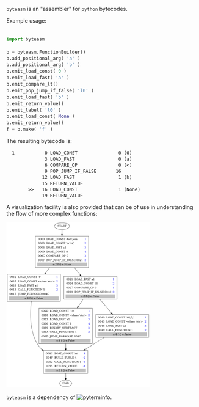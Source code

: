`byteasm` is an "assembler" for `python` bytecodes.

Example usage:

```python

import byteasm

b = byteasm.FunctionBuilder()
b.add_positional_arg( 'a' )
b.add_positional_arg( 'b' )
b.emit_load_const( 0 )
b.emit_load_fast( 'a' )
b.emit_compare_lt()
b.emit_pop_jump_if_false( 'l0' )
b.emit_load_fast( 'b' )
b.emit_return_value()
b.emit_label( 'l0' )
b.emit_load_const( None )
b.emit_return_value()
f = b.make( 'f' )

```

The resulting bytecode is:

```  
  1           0 LOAD_CONST               0 (0)
              3 LOAD_FAST                0 (a)
              6 COMPARE_OP               0 (<)
              9 POP_JUMP_IF_FALSE       16
             12 LOAD_FAST                1 (b)
             15 RETURN_VALUE
        >>   16 LOAD_CONST               1 (None)
             19 RETURN_VALUE

```

A visualization facility is also provided that can be of use in understanding the flow of more complex functions:

<img src="https://raw.githubusercontent.com/zachariahreed/pyterminfo/gh-pages/BYTECODE-set_a_foreground.png" width=375>

`byteasm` is a dependency of ![pyterminfo](https://github.com/zachariahreed/pyterminfo).





